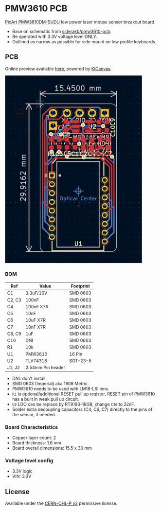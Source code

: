 # PMW3610 PCB

[PixArt PMW3610DM-SUDU](https://www.pixart.com/products-detail/21/PMW3610DM-SUDU) low power laser mouse sensor breakout board.

- Base on schematic from [siderakb/pmw3610-pcb](https://github.com/siderakb/pmw3610-pcb).
- Be operated with 3.3V voltage level ONLY.
- Outlined as narrow as possible for side mount on low profile keyboards.

## PCB

Online preview avaliable [here](https://kicanvas.org/?github=https%3A%2F%2Fgithub.com%badjeff%2Fpmw3610-pcb), powered by [KiCanvas](https://github.com/theacodes/kicanvas).

<img src="board.png" width="450">

### BOM

|Ref|Value|Footprint|
|-|-|-|
|C1|3.3uF/16V|SMD 0603|
|C2, C3|100nF|SMD 0603|
|C4|100nF X7R|SMD 0603|
|C5|10nF|SMD 0603|
|C6|10uF X7R|SMD 0603|
|C7|10nF X7R|SMD 0603|
|C8, C9|1uF|SMD 0603|
|C10| DNI |SMD 0603|
|R1|10k|SMD 0603|
|U1|PMW3610|16 Pin|
|U2|TLV74318|SOT-23-5|
|J1, J2|2.54mm Pin header||
- DNI: don't install.
- SMD 0603 (Imperial) aka 1608 Metric.
- PMW3610 needs to be used with LM18-LSI lens.
- `R1` is optional/additional RESET pull up resistor, RESET pin of PMW3610 has a built in weak pull up circuit.
- `U2` LDO can be replace by RT9193-18GB, change `C10` to 22nF.
- Solder extra decoupling capacitors (C4, C6, C7) directly to the pins of the sensor, if needed.

### Board Characteristics

- Copper layer count: 2
- Board thickness: 1.6 mm
- Board overall dimensions: 15.5 x 30 mm

### Voltage level config

- 3.3V logic
- VIN: 3.3V

## License

Available under the [CERN-OHL-P v2](/LICENSE) permissive license.
